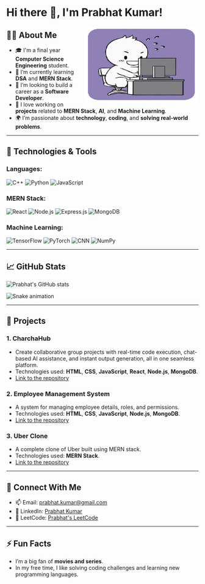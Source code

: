 # Hi there 👋, I'm Prabhat Kumar! 

<img align="right" src="https://github.com/Prabhat-6701/Prabhat-6701/blob/main/assets/monitor-screens.gif?raw=true" width="300" height="200"/>

## 👨‍💻 About Me

- 🎓 I'm a final year **Computer Science Engineering** student.
- 🌱 I’m currently learning **DSA** and **MERN Stack**.
- 💼 I’m looking to build a career as a **Software Developer**.
- 🚀 I love working on **projects** related to **MERN Stack**, **AI**, and **Machine Learning**.
- 🌍 I’m passionate about **technology**, **coding**, and **solving real-world problems**.

---

## 🔧 Technologies & Tools

### Languages:
![C++](https://img.shields.io/badge/-C++-00599C?style=flat-square&logo=c%2B%2B&logoColor=white)
![Python](https://img.shields.io/badge/Python-3776AB?style=flat-square&logo=python&logoColor=white)
![JavaScript](https://img.shields.io/badge/-JavaScript-F7DF1E?style=flat-square&logo=javascript&logoColor=black)

### MERN Stack:
![React](https://img.shields.io/badge/-React-61DAFB?style=flat-square&logo=react&logoColor=black)
![Node.js](https://img.shields.io/badge/Node.js-339933?style=flat-square&logo=node.js&logoColor=white)
![Express.js](https://img.shields.io/badge/Express.js-000000?style=flat-square&logo=express&logoColor=white)
![MongoDB](https://img.shields.io/badge/MongoDB-47A248?style=flat-square&logo=mongodb&logoColor=white)

### Machine Learning:
![TensorFlow](https://img.shields.io/badge/TensorFlow-FF6F00?style=flat-square&logo=tensorflow&logoColor=white)
![PyTorch](https://img.shields.io/badge/PyTorch-EE4C2C?style=flat-square&logo=pytorch&logoColor=white)
![CNN](https://img.shields.io/badge/-CNN-FF6F00?style=flat-square&logo=cnn&logoColor=white)
![NumPy](https://img.shields.io/badge/NumPy-013243?style=flat-square&logo=numpy&logoColor=white)

---

## 📈 GitHub Stats

![Prabhat's GitHub stats](https://github-readme-stats.vercel.app/api?username=Prabhat-6701&show_icons=true&theme=radical&count_private=true&hide=prs)

![Snake animation](https://github.com/Prabhat-6701/Prabhat-6701/blob/output/github-contribution-grid-snake.svg)

---

## 🚀 Projects

### 1. **CharchaHub**
- Create collaborative group projects with real-time code execution, chat-based AI assistance, and instant output generation, all in one seamless platform.
- Technologies used: **HTML**, **CSS**, **JavaScript**, **React**, **Node.js**, **MongoDB**.
- [Link to the repository](https://github.com/Prabhat-6701/CharchaHub)

### 2. **Employee Management System**
- A system for managing employee details, roles, and permissions.
- Technologies used: **HTML**, **CSS**, **JavaScript**, **Node.js**, **MongoDB**.
- [Link to the repository](https://github.com/Prabhat-6701/Employee-Management-System)

### 3. **Uber Clone**
- A complete clone of Uber built using MERN stack.
- Technologies used: **MERN Stack**.
- [Link to the repository](https://github.com/Prabhat-6701/Uber-Clone)

---

## 📣 Connect With Me

- 📫 Email: [prabhat.kumar@gmail.com](mailto:prabhat.kumar@gmail.com)
- 🔗 LinkedIn: [Prabhat Kumar](https://www.linkedin.com/in/prabhat-kumar)
- 🧩 LeetCode: [Prabhat's LeetCode](https://leetcode.com/u/Prabhu_6701/) 

---

## ⚡ Fun Facts
- I’m a big fan of **movies and series**.
- In my free time, I like solving coding challenges and learning new programming languages.
